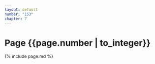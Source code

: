 ```yaml
---
layout: default
number: "153"
chapter: 7
---
```


# Page {{page.number | to_integer}}
{% include page.md %}
